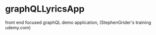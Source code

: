 # graphQLLyricsApp
front end focused graphQL demo application, (StephenGrider's training udemy.com)
